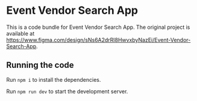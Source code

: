 
  # Event Vendor Search App

  This is a code bundle for Event Vendor Search App. The original project is available at https://www.figma.com/design/sNs6A2drRl8HwvxbyNazEi/Event-Vendor-Search-App.

  ## Running the code

  Run `npm i` to install the dependencies.

  Run `npm run dev` to start the development server.
  